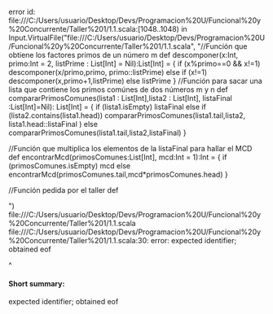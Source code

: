 error id: file:///C:/Users/usuario/Desktop/Devs/Programacion%20U/Funcional%20y%20Concurrente/Taller%201/1.1.scala:[1048..1048) in Input.VirtualFile("file:///C:/Users/usuario/Desktop/Devs/Programacion%20U/Funcional%20y%20Concurrente/Taller%201/1.1.scala", "//Función que obtiene los factores primos de un número m
def descomponer(x:Int, primo:Int = 2, listPrime : List[Int] = Nil):List[Int] =
    {
    if (x%primo==0 && x!=1) 
        descomponer(x/primo,primo, primo::listPrime)
    else if (x!=1) 
        descomponer(x,primo+1,listPrime)
    else 
        listPrime
    }
//Función para sacar una lista que contiene los primos comúnes de dos números m y n
def compararPrimosComunes(lista1 : List[Int],lista2 : List[Int], listaFinal :List[Int]=Nil): List[Int] =
    {
    if (lista1.isEmpty) listaFinal
    else if (lista2.contains(lista1.head)) compararPrimosComunes(lista1.tail,lista2, lista1.head::listaFinal )
    else compararPrimosComunes(lista1.tail,lista2,listaFinal)
    }

//Función que multiplica los elementos de la listaFinal para hallar el MCD
def encontrarMcd(primosComunes:List[Int], mcd:Int = 1):Int =
    {
    if (primosComunes.isEmpty) mcd
    else encontrarMcd(primosComunes.tail,mcd*primosComunes.head)
    }
 
//Función pedida por el taller
def 
  

")
file:///C:/Users/usuario/Desktop/Devs/Programacion%20U/Funcional%20y%20Concurrente/Taller%201/1.1.scala
file:///C:/Users/usuario/Desktop/Devs/Programacion%20U/Funcional%20y%20Concurrente/Taller%201/1.1.scala:30: error: expected identifier; obtained eof

^
#### Short summary: 

expected identifier; obtained eof